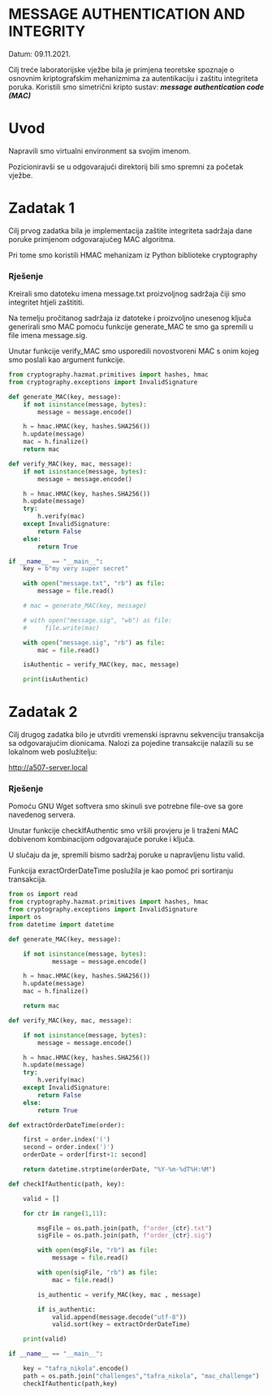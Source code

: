 # MESSAGE AUTHENTICATION AND INTEGRITY

Datum: 09.11.2021.

Cilj treće laboratorijske vježbe bila je primjena teoretske spoznaje o osnovnim kriptografskim mehanizmima za autentikaciju i zaštitu integriteta poruka. Koristili smo simetrični kripto sustav: ***message authentication code (MAC)***

# Uvod

Napravili smo virtualni environment sa svojim imenom. 

Pozicioniravši se u odgovarajući direktorij bili smo spremni za početak vježbe.

# Zadatak 1

Cilj prvog zadatka bila je implementacija zaštite integriteta sadržaja dane poruke primjenom odgovarajućeg MAC algoritma. 

Pri tome smo koristili HMAC mehanizam iz Python biblioteke cryptography

### Rješenje

Kreirali smo datoteku imena message.txt proizvoljnog sadržaja čiji smo integritet htjeli zaštititi.

Na temelju pročitanog sadržaja iz datoteke i proizvoljno unesenog ključa generirali smo MAC pomoću funkcije generate_MAC te smo ga spremili u file imena message.sig.

Unutar funkcije verify_MAC smo usporedili novostvoreni MAC s onim kojeg smo poslali kao argument funkcije.

```python
from cryptography.hazmat.primitives import hashes, hmac
from cryptography.exceptions import InvalidSignature

def generate_MAC(key, message):
    if not isinstance(message, bytes):
        message = message.encode()

    h = hmac.HMAC(key, hashes.SHA256())
    h.update(message)
    mac = h.finalize()
    return mac

def verify_MAC(key, mac, message):
    if not isinstance(message, bytes):
        message = message.encode()

    h = hmac.HMAC(key, hashes.SHA256())
    h.update(message)
    try:
        h.verify(mac)
    except InvalidSignature:
        return False
    else:
        return True

if __name__ == "__main__":
    key = b"my very super secret"

    with open("message.txt", "rb") as file:
        message = file.read()

    # mac = generate_MAC(key, message)

    # with open("message.sig", "wb") as file:
    #     file.write(mac)

    with open("message.sig", "rb") as file:
        mac = file.read()

    isAuthentic = verify_MAC(key, mac, message)

    print(isAuthentic)
```

# Zadatak 2

Cilj drugog zadatka bilo je utvrditi vremenski ispravnu sekvenciju transakcija sa odgovarajućim dionicama. Nalozi za pojedine transakcije nalazili su se lokalnom web poslužitelju: 

http://a507-server.local

### Rješenje

Pomoću GNU Wget softvera smo skinuli sve potrebne file-ove sa gore navedenog servera.

Unutar funkcije checkIfAuthentic smo vršili provjeru je li traženi MAC dobivenom kombinacijom odgovarajuće poruke i ključa. 

U slučaju da je, spremili bismo sadržaj poruke u napravljenu listu valid.

Funkcija exractOrderDateTime poslužila je kao pomoć pri sortiranju transakcija.

```python
from os import read
from cryptography.hazmat.primitives import hashes, hmac
from cryptography.exceptions import InvalidSignature
import os
from datetime import datetime

def generate_MAC(key, message):

	if not isinstance(message, bytes):
			message = message.encode()

	h = hmac.HMAC(key, hashes.SHA256())
	h.update(message)
	mac = h.finalize()

	return mac

def verify_MAC(key, mac, message):

	if not isinstance(message, bytes):
		message = message.encode()

	h = hmac.HMAC(key, hashes.SHA256())
	h.update(message)
	try:
		h.verify(mac)
	except InvalidSignature:
		return False
	else:
		return True

def extractOrderDateTime(order):

	first = order.index('(')
	second = order.index(')')
	orderDate = order[first+1: second]

	return datetime.strptime(orderDate, "%Y-%m-%dT%H:%M")

def checkIfAuthentic(path, key):

	valid = []

	for ctr in range(1,11):

		msgFile = os.path.join(path, f"order_{ctr}.txt")
		sigFile = os.path.join(path, f"order_{ctr}.sig")

		with open(msgFile, "rb") as file:
			message = file.read()

		with open(sigFile, "rb") as file:
			mac = file.read()

		is_authentic = verify_MAC(key, mac , message)

		if is_authentic:
			valid.append(message.decode("utf-8"))
			valid.sort(key = extractOrderDateTime)

	print(valid)

if __name__ == "__main__":

	key = "tafra_nikola".encode()
	path = os.path.join("challenges","tafra_nikola", "mac_challenge")
	checkIfAuthentic(path,key)
```